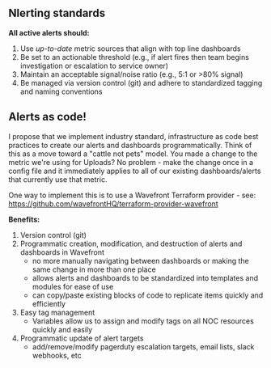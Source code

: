 ## Nlerting standards
**All active alerts should:**
1. Use *up-to-date* metric sources that align with top line dashboards
2. Be set to an actionable threshold (e.g., if alert fires then team begins investigation or escalation to service owner)
3. Maintain an acceptable signal/noise ratio (e.g., 5:1 or >80% signal)
4. Be managed via version control (git) and adhere to standardized tagging and naming conventions


## Alerts as code!
I propose that we implement industry standard, infrastructure as code best practices to create our alerts and dashboards programmatically. Think of this as a move toward a "cattle not pets" model. You made a change to the metric we're using for Uploads? No problem - make the change once in a config file and it immediately applies to all of our existing dashboards/alerts that currently use that metric. 

One way to implement this is to use a Wavefront Terraform provider 
    - see: https://github.com/wavefrontHQ/terraform-provider-wavefront

**Benefits:**
1. Version control (git)
2. Programmatic creation, modification, and destruction of alerts and dashboards in Wavefront
    - no more manually navigating between dashboards or making the same change in more than one place
    - allows alerts and dashboards to be standardized into templates and modules for ease of use
    - can copy/paste existing blocks of code to replicate items quickly and efficiently
3. Easy tag management 
    - Variables allow us to assign and modify tags on all NOC resources quickly and easily
4. Programmatic update of alert targets
    - add/remove/modify pagerduty escalation targets, email lists, slack webhooks, etc
